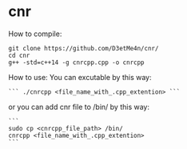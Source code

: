 # cnr
How to compile:
```
git clone https://github.com/D3etMe4n/cnr/
cd cnr
g++ -std=c++14 -g cnrcpp.cpp -o cnrcpp
```

How to use: 
You can excutable by this way:

    ``` ./cnrcpp <file_name_with_.cpp_extention> ```
    
    
 or you can add cnr file to /bin/ by this way:
 
    ```
    sudo cp <cnrcpp_file_path> /bin/
    cnrcpp <file_name_with_.cpp_extention>
    ```
